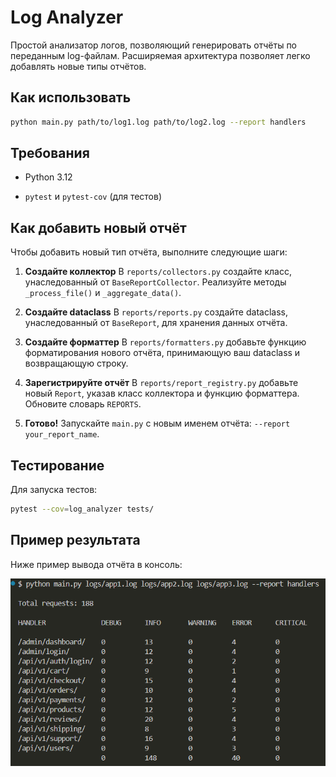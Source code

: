 # Log Analyzer

Простой анализатор логов, позволяющий генерировать отчёты по переданным log-файлам. Расширяемая архитектура позволяет легко добавлять новые типы отчётов.

## Как использовать

```bash
python main.py path/to/log1.log path/to/log2.log --report handlers
```

## Требования

- Python 3.12

- `pytest` и `pytest-cov` (для тестов)



## Как добавить новый отчёт

Чтобы добавить новый тип отчёта, выполните следующие шаги:

1. **Создайте коллектор**
    В `reports/collectors.py` создайте класс, унаследованный от `BaseReportCollector`. Реализуйте методы `_process_file()` и `_aggregate_data()`.

2. **Создайте dataclass**
    В `reports/reports.py` создайте dataclass, унаследованный от `BaseReport`, для хранения данных отчёта.

3. **Создайте форматтер**
    В `reports/formatters.py` добавьте функцию форматирования нового отчёта, принимающую ваш dataclass и возвращающую строку.

4. **Зарегистрируйте отчёт**
    В `reports/report_registry.py` добавьте новый `Report`, указав класс коллектора и функцию форматтера. Обновите словарь `REPORTS`.

5. **Готово!**
    Запускайте `main.py` с новым именем отчёта: `--report your_report_name`.



## Тестирование

Для запуска тестов:

```bash
pytest --cov=log_analyzer tests/
```

## Пример результата

Ниже пример вывода отчёта в консоль:

![Пример отчёта](log_analyzer_result.png)
